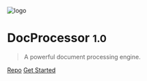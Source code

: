![logo](_media/icon.svg)

# DocProcessor <small>1.0</small>

> A powerful document processing engine.

[Repo](https://bitbucket.org/meccasoft/doc-processor/src/main/)
[Get Started](#document-processor)
